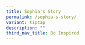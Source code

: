 ```yaml
---
title: Sophia's Story
permalink: /sophia-s-story/
variant: tiptap
description: ""
third_nav_title: Be Inspired
---
```

